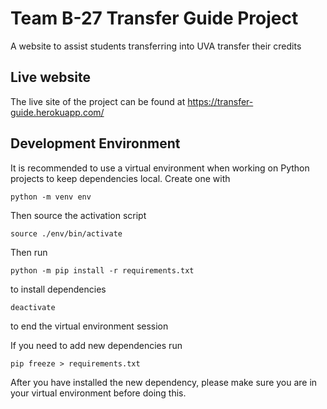 # Team B-27 Transfer Guide Project

A website to assist students transferring into UVA transfer their credits

## Live website
The live site of the project can be found at <https://transfer-guide.herokuapp.com/>

## Development Environment
It is recommended to use a virtual environment when working on Python projects to keep dependencies local. Create one with
```
python -m venv env
```
Then source the activation script
```
source ./env/bin/activate
```
Then run
```
python -m pip install -r requirements.txt
```
to install dependencies
```
deactivate
```
to end the virtual environment session

If you need to add new dependencies run
```
pip freeze > requirements.txt
```
After you have installed the new dependency, please make sure you are in your virtual environment before doing this.
